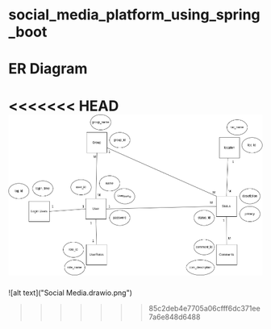 # social_media_platform_using_spring_boot


# ER Diagram

<<<<<<< HEAD
![alt text](er_diagram.png)
=======
![alt text]("Social Media.drawio.png")
>>>>>>> 85c2deb4e7705a06cfff6dc371ee7a6e848d6488
